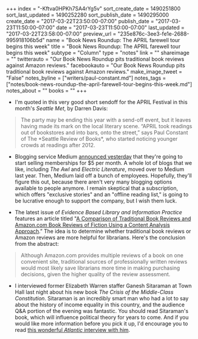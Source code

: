 +++
index = "-Kftva0HPKh7SA4rYg5v"
sort_create_date = 1490251800
sort_last_updated = 1490252280
sort_publish_date = 1490295000
create_date = "2017-03-22T23:50:00-07:00"
publish_date = "2017-03-23T11:50:00-07:00"
date = "2017-03-23T11:50:00-07:00"
last_updated = "2017-03-22T23:58:00-07:00"
preview_url = "235e876c-3ee3-fe1e-2688-995918106b5d"
name = "Book News Roundup: The APRIL farewell tour begins this week"
title = "Book News Roundup: The APRIL farewell tour begins this week"
subtype = "Column"
type = "notes"
link = ""
shareimage = ""
twitterauto = "Our Book News Roundup pits traditional book reviews against Amazon reviews."
facebookauto = "Our Book News Roundup pits traditional book reviews against Amazon reviews."
make_image_tweet = "False"
notes_byline = ["writers/paul-constant.md"]
notes_tags = ["notes/book-news-roundup-the-april-farewell-tour-begins-this-week.md"]
notes_about = ""
books = ""
+++
* I'm quoted in this very good short sendoff for the APRIL Festival in this month's *Seattle Met*, by Darren Davis:

<blockquote>The party may be ending this year with a send-off event, but it leaves having made its mark on the local literary scene. “APRIL took readings out of bookstores and into bars, onto the street,” says Paul Constant of The *Seattle Review of Books*, who started noticing younger crowds at readings after 2012.</blockquote>

* Blogging service Medium [announced yesterday](https://medium.com/membership) that they're going to start selling memberships for $5 per month. A whole lot of blogs that we like, including *The Awl* and *Electric Literature*, moved over to Medium last year. Then, Medium laid off a bunch of employees. Hopefully, they'll figure this out, because there aren't very many blogging options available to people anymore. I remain skeptical that a subscription, which offers "exclusive stories" and an "offline reading list," is going to be lucrative enough to support the company, but I wish them luck.

* The latest issue of *Evidence Based Library and Information Practice* features an article titled "[A Comparison of Traditional Book Reviews and Amazon.com Book Reviews of Fiction Using a Content Analysis Approach](http://www.infodocket.com/2017/03/15/research-article-a-comparison-of-traditional-book-reviews-and-amazon-com-book-reviews-of-fiction-using-a-content-analysis-approach/).” The idea is to determine whether traditional book reviews or Amazon reviews are more helpful for librarians. Here's the conclusion from the abstract:

<blockquote>Although Amazon.com provides multiple reviews of a book on one convenient site, traditional sources of professionally written reviews would most likely save librarians more time in making purchasing decisions, given the higher quality of the review assessment.</blockquote>

* I interviewed former Elizabeth Warren staffer Ganesh Sitaraman at Town Hall last night about his new book *The Crisis of the Middle-Class Constitution*. Sitaraman is an incredibly smart man who had a lot to say about the history of income equality in this country, and the audience Q&A portion of the evening was fantastic. You should read Sitaraman's book, which will influence political theory for years to come. And if you would like more information before you pick it up, I'd encourage you to read [this wonderful *Atlantic* interview with him](https://www.theatlantic.com/business/archive/2017/03/middle-class-constitution/519909/).